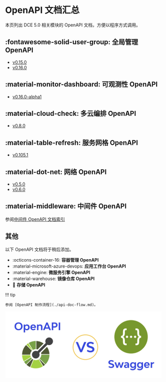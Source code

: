 # OpenAPI 文档汇总

本页列出 DCE 5.0 相关模块的 OpenAPI 文档，方便以程序方式调用。

## :fontawesome-solid-user-group: 全局管理 OpenAPI

- [v0.15.0](./ghippo/v0.15.0.md)
- [v0.16.0](./ghippo/v0.16.0.md)

## :material-monitor-dashboard: 可观测性 OpenAPI

- [v0.16.0-alpha1](./insight/v0.16.0.md)

## :material-cloud-check: 多云编排 OpenAPI

- [v0.8.0](./kairship/v0.8.0.md)

## :material-table-refresh: 服务网格 OpenAPI

- [v0.105.1](./mspider/v0.105.1.md)

## :material-dot-net: 网络 OpenAPI

- [v0.5.0](./spidernet/v0.5.0.md)
- [v0.6.0](./spidernet/v0.6.0.md)

## :material-middleware: 中间件 OpenAPI

参阅[中间件 OpenAPI 文档索引](./midware.md)

## 其他

以下 OpenAPI 文档将于稍后添加。

<div class="grid cards" markdown>

- :octicons-container-16: **容器管理 OpenAPI**
- :material-microsoft-azure-devops: **应用工作台 OpenAPI**
- :material-engine: **微服务引擎 OpenAPI**
- :material-warehouse: **镜像仓库 OpenAPI**
- :floppy_disk: **存储 OpenAPI**

</div>

!!! tip

    参阅 [OpenAPI 制作流程](./api-doc-flow.md)。

![OpenAPI and Swagger](./images/index.png)
